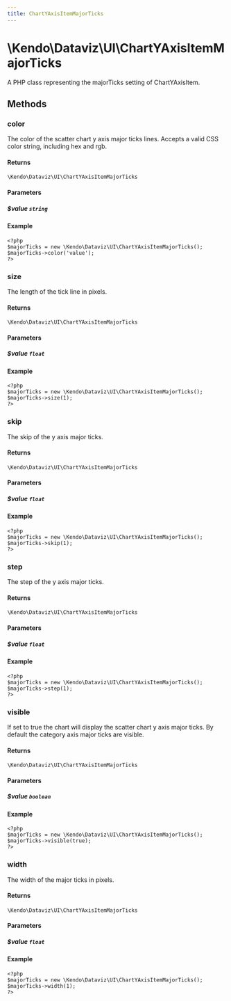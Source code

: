 ```yaml
---
title: ChartYAxisItemMajorTicks
---
```


# \Kendo\Dataviz\UI\ChartYAxisItemMajorTicks

A PHP class representing the majorTicks setting of ChartYAxisItem.


## Methods

### color
The color of the scatter chart y axis major ticks lines. Accepts a valid CSS color string, including hex and rgb.

#### Returns
`\Kendo\Dataviz\UI\ChartYAxisItemMajorTicks`

#### Parameters

##### $value `string`



#### Example 
    <?php
    $majorTicks = new \Kendo\Dataviz\UI\ChartYAxisItemMajorTicks();
    $majorTicks->color('value');
    ?>

### size
The length of the tick line in pixels.

#### Returns
`\Kendo\Dataviz\UI\ChartYAxisItemMajorTicks`

#### Parameters

##### $value `float`



#### Example 
    <?php
    $majorTicks = new \Kendo\Dataviz\UI\ChartYAxisItemMajorTicks();
    $majorTicks->size(1);
    ?>

### skip
The skip of the y axis major ticks.

#### Returns
`\Kendo\Dataviz\UI\ChartYAxisItemMajorTicks`

#### Parameters

##### $value `float`



#### Example 
    <?php
    $majorTicks = new \Kendo\Dataviz\UI\ChartYAxisItemMajorTicks();
    $majorTicks->skip(1);
    ?>

### step
The step of the y axis major ticks.

#### Returns
`\Kendo\Dataviz\UI\ChartYAxisItemMajorTicks`

#### Parameters

##### $value `float`



#### Example 
    <?php
    $majorTicks = new \Kendo\Dataviz\UI\ChartYAxisItemMajorTicks();
    $majorTicks->step(1);
    ?>

### visible
If set to true the chart will display the scatter chart y axis major ticks. By default the category axis major ticks are visible.

#### Returns
`\Kendo\Dataviz\UI\ChartYAxisItemMajorTicks`

#### Parameters

##### $value `boolean`



#### Example 
    <?php
    $majorTicks = new \Kendo\Dataviz\UI\ChartYAxisItemMajorTicks();
    $majorTicks->visible(true);
    ?>

### width
The width of the major ticks in pixels.

#### Returns
`\Kendo\Dataviz\UI\ChartYAxisItemMajorTicks`

#### Parameters

##### $value `float`



#### Example 
    <?php
    $majorTicks = new \Kendo\Dataviz\UI\ChartYAxisItemMajorTicks();
    $majorTicks->width(1);
    ?>

